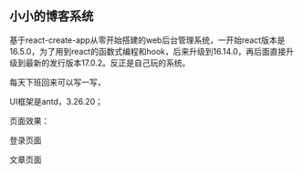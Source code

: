 ## 小小的博客系统

基于react-create-app从零开始搭建的web后台管理系统，一开始react版本是16.5.0，为了用到react的函数式编程和hook，后来升级到16.14.0，再后面直接升级到最新的发行版本17.0.2。反正是自己玩的系统。

每天下班回来可以写一写，

UI框架是antd，3.26.20；

页面效果：

登录页面

文章页面